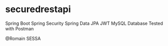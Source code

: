 # securedrestapi

Spring Boot
Spring Security
Spring Data JPA
JWT
MySQL Database
Tested with Postman

@Romain SESSA

